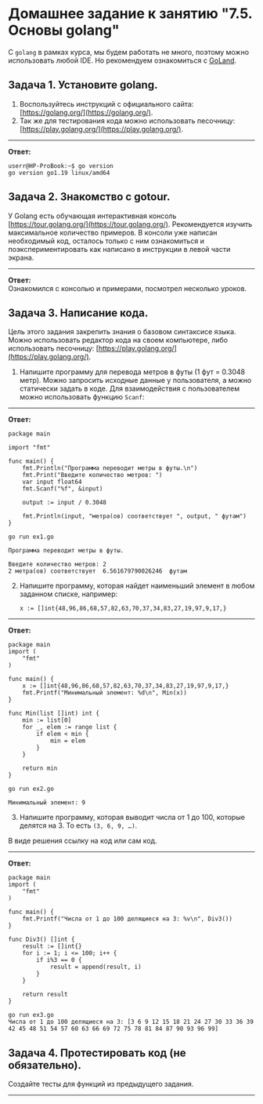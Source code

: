 # Домашнее задание к занятию "7.5. Основы golang"

С `golang` в рамках курса, мы будем работать не много, поэтому можно использовать любой IDE. 
Но рекомендуем ознакомиться с [GoLand](https://www.jetbrains.com/ru-ru/go/).  

## Задача 1. Установите golang.
1. Воспользуйтесь инструкций с официального сайта: [https://golang.org/](https://golang.org/).
2. Так же для тестирования кода можно использовать песочницу: [https://play.golang.org/](https://play.golang.org/).
---

__Ответ:__  
```shell
userr@HP-ProBook:~$ go version
go version go1.19 linux/amd64
```

## Задача 2. Знакомство с gotour.
У Golang есть обучающая интерактивная консоль [https://tour.golang.org/](https://tour.golang.org/). 
Рекомендуется изучить максимальное количество примеров. В консоли уже написан необходимый код, 
осталось только с ним ознакомиться и поэкспериментировать как написано в инструкции в левой части экрана.  
___

__Ответ:__  
Ознакомился с консолью и примерами, посмотрел несколько уроков.


## Задача 3. Написание кода. 
Цель этого задания закрепить знания о базовом синтаксисе языка. Можно использовать редактор кода 
на своем компьютере, либо использовать песочницу: [https://play.golang.org/](https://play.golang.org/).

1. Напишите программу для перевода метров в футы (1 фут = 0.3048 метр). Можно запросить исходные данные 
у пользователя, а можно статически задать в коде.
    Для взаимодействия с пользователем можно использовать функцию `Scanf`:
---
__Ответ:__  

```
package main

import "fmt"

func main() {
    fmt.Println("Программа переводит метры в футы.\n")
    fmt.Print("Введите количество метров: ")
    var input float64
    fmt.Scanf("%f", &input)

    output := input / 0.3048

    fmt.Println(input, "метра(ов) соответствует ", output, " футам")
}
```
```shell
go run ex1.go 

Программа переводит метры в футы.

Введите количество метров: 2   
2 метра(ов) соответствует  6.561679790026246  футам
```
 
2. Напишите программу, которая найдет наименьший элемент в любом заданном списке, например:
    ```
    x := []int{48,96,86,68,57,82,63,70,37,34,83,27,19,97,9,17,}
    ```  
---

__Ответ:__  
```shell
package main
import (
    "fmt"
)

func main() {
    x := []int{48,96,86,68,57,82,63,70,37,34,83,27,19,97,9,17,}
    fmt.Printf("Минимальный элемент: %d\n", Min(x))
}

func Min(list []int) int {
	min := list[0]
	for _, elem := range list {
		if elem < min {
			min = elem
		}
	}

	return min
}
```
```shell
go run ex2.go 

Минимальный элемент: 9
```
3. Напишите программу, которая выводит числа от 1 до 100, которые делятся на 3. То есть `(3, 6, 9, …)`.

В виде решения ссылку на код или сам код. 

---  

__Ответ:__  
```shell
package main
import (
    "fmt"
)

func main() {
    fmt.Printf("Числа от 1 до 100 делящиеся на 3: %v\n", Div3())
}

func Div3() []int {
	result := []int{}
	for i := 1; i <= 100; i++ {
		if i%3 == 0 {
			result = append(result, i)
		}
	}

	return result
}
```
```shell
go run ex3.go 
Числа от 1 до 100 делящиеся на 3: [3 6 9 12 15 18 21 24 27 30 33 36 39 42 45 48 51 54 57 60 63 66 69 72 75 78 81 84 87 90 93 96 99]
```

## Задача 4. Протестировать код (не обязательно).

Создайте тесты для функций из предыдущего задания. 

---


